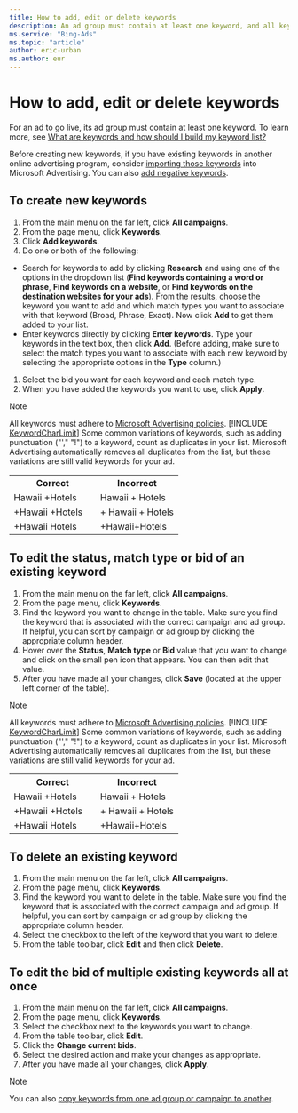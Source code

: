 ```yaml
---
title: How to add, edit or delete keywords
description: An ad group must contain at least one keyword, and all keywords must adhere to Microsoft Advertising policies.
ms.service: "Bing-Ads"
ms.topic: "article"
author: eric-urban
ms.author: eur
---
```


# How to add, edit or delete keywords

For an ad to go live, its ad group must contain at least one keyword. To learn more, see [What are keywords and how should I build my keyword list?](./hlp_BA_CONC_AboutKW.md)

Before creating new keywords, if you have existing keywords in another online advertising program, consider [importing those keywords](./hlp_BA_PROC_ImportCampaign.md) into Microsoft Advertising. You can also [add negative keywords](./hlp_BA_PROC_AddNegativeKeywords.md).

## To create new keywords
1. From the main menu on the far left, click **All campaigns**.
1. From the page menu, click **Keywords**.
1. Click **Add keywords**.
1. Do one or both of the following:
  - Search for keywords to add by clicking **Research** and using one of the options in the dropdown list (**Find keywords containing a word or phrase**, **Find keywords on a website**, or **Find keywords on the destination websites for your ads**). From the results, choose the keyword you want to add and which match types you want to associate with that keyword (Broad, Phrase, Exact). Now click **Add** to get them added to your list.
  - Enter keywords directly by clicking **Enter keywords**. Type your keywords in the text box, then click **Add**. (Before adding, make sure to select the match types you want to associate with each new keyword by selecting the appropriate options in the **Type** column.)

1. Select the bid you want for each keyword and each match type.
1. When you have added the keywords you want to use, click **Apply**.

> [!NOTE]
> All keywords must adhere to [Microsoft Advertising policies](./hlp_BA_CONC_EditorialGuidelines.md).
> [!INCLUDE [KeywordCharLimit](./includes/KeywordCharLimit.md)]
> Some common variations of keywords, such as adding punctuation ("'," "!") to a keyword,  count as duplicates in your list. Microsoft Advertising automatically removes all duplicates from the list, but these variations are still valid keywords for your ad.
> <table>
  <tr>
    <th style="width:140px" scope="col">Correct</th>
    <th scope="col">Incorrect</th>
  </tr>
  <tr>
    <td>Hawaii +Hotels</td>
    <td>Hawaii + Hotels</td>
  </tr>
  <tr>
    <td>+Hawaii +Hotels</td>
    <td style="text-align:left">+ Hawaii + Hotels</td>
  </tr>
  <tr>
    <td>+Hawaii Hotels</td>
    <td style="text-align:left">+Hawaii+Hotels</td>
  </tr>
</table>

## To edit the status, match type or bid of an existing keyword
1. From the main menu on the far left, click **All campaigns**.
1. From the page menu, click **Keywords**.
1. Find the keyword you want to change in the table. Make sure you find the keyword that is associated with the correct campaign and ad group. If helpful, you can sort by campaign or ad group by clicking the appropriate column header.
1. Hover over the **Status**, **Match type** or **Bid** value that you want to change and click on the small pen icon that appears. You can then edit that value.
1. After you have made all your changes, click **Save** (located at the upper left corner of the table).

> [!NOTE]
> All keywords must adhere to [Microsoft Advertising policies](./hlp_BA_CONC_EditorialGuidelines.md).
> [!INCLUDE [KeywordCharLimit](./includes/KeywordCharLimit.md)]
> Some common variations of keywords, such as adding punctuation ("'," "!") to a keyword,  count as duplicates in your list. Microsoft Advertising automatically removes all duplicates from the list, but these variations are still valid keywords for your ad.
> <table>
  <tr>
    <th style="width:140px" scope="col">Correct</th>
    <th scope="col">Incorrect</th>
  </tr>
  <tr>
    <td>Hawaii +Hotels</td>
    <td>Hawaii + Hotels</td>
  </tr>
  <tr>
    <td>+Hawaii +Hotels</td>
    <td style="text-align:left">+ Hawaii + Hotels</td>
  </tr>
  <tr>
    <td>+Hawaii Hotels</td>
    <td style="text-align:left">+Hawaii+Hotels</td>
  </tr>
</table>

## To delete an existing keyword
1. From the main menu on the far left, click **All campaigns**.
1. From the page menu, click **Keywords**.
1. Find the keyword you want to delete in the table. Make sure you find the keyword that is associated with the correct campaign and ad group. If helpful, you can sort by campaign or ad group by clicking the appropriate column header.
1. Select the checkbox to the left of the keyword that you want to delete.
1. From the table toolbar, click **Edit** and then click **Delete**.

## To edit the bid of multiple existing keywords all at once
1. From the main menu on the far left, click **All campaigns**.
1. From the page menu, click **Keywords**.
1. Select the checkbox next to the keywords you want to change.
1. From the table toolbar, click **Edit**.
1. Click the **Change current bids**.
1. Select the desired action and make your changes as appropriate.
1. After you have made all your changes, click **Apply**.

> [!NOTE]
> You can also [copy keywords from one ad group or campaign to another](./hlp_BA_PROC_CopyPaste.md).


